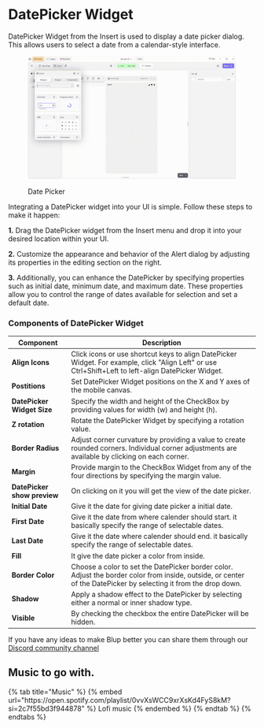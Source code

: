 # DatePicker Widget

DatePicker Widget from the Insert is used to display a date picker dialog. This allows users to select a date from a calendar-style interface. 

<figure><img src="../../../.gitbook/assets/alert-dialog.gif" alt="Date Picker"><figcaption><p>Date Picker</p></figcaption></figure>

Integrating a DatePicker widget into your UI is simple. Follow these steps to make it happen:

**1.** Drag the DatePicker widget from the Insert menu and drop it into your desired location within your UI.

**2.** Customize the appearance and behavior of the Alert dialog by adjusting its properties in the editing section on the right.

**3.** Additionally, you can enhance the DatePicker by specifying properties such as initial date, minimum date, and maximum date. These properties allow you to control the range of dates available for selection and set a default date.

### Components of DatePicker Widget

<table>
  <thead>
    <tr>
      <th>Component</th>
      <th>Description</th>
    </tr>
  </thead>
  <tbody>
    <tr>
      <td><strong>Align Icons</strong></td>
      <td>Click icons or use shortcut keys to align DatePicker Widget. For example, click "Align Left" or use Ctrl+Shift+Left to left-align DatePicker Widget.</td>
    </tr>
    <tr>
      <td><strong>Postitions</strong></td>
      <td>Set DatePicker Widget positions on the X and Y axes of the mobile canvas.</td>
    </tr> 
    <tr>
      <td><strong>DatePicker Widget Size</strong></td>
      <td>Specify the width and height of the CheckBox by providing values for width (w) and height (h).</td>
    </tr> 
    <tr>
      <td><strong>Z rotation</strong></td>
      <td>Rotate the DatePicker Widget by specifying a rotation value.</td>
    </tr>
     <tr>
      <td><strong>Border Radius</strong></td>
      <td>Adjust corner curvature by providing a value to create rounded corners. Individual corner adjustments are available by clicking on each corner.</td>
    </tr>
    <tr>
      <td><strong>Margin</strong></td>
      <td>Provide margin to the CheckBox Widget from any of the four directions by specifying the margin value.</td>
    </tr>
    <tr>
      <td><strong>DatePicker show preview</strong></td>
      <td>On clicking on it you will get the view of the date picker.</td>
    </tr><tr>
      <td><strong>Initial Date</strong></td>
      <td>Give it the date for giving date picker a initial date.</td>
    </tr>
   <tr>
      <td><strong>First Date</strong></td>
      <td>Give it the date from where calender should start. it basically specify the range of selectable dates.</td>
    </tr>
    <tr>
      <td><strong>Last Date</strong></td>
      <td>Give it the date where calender should end. it basically specify the range of selectable dates.</td>
    </tr><tr>
      <td><strong>Fill</strong></td>
      <td>It give the date picker a color from inside.</td>
    </tr>
   <tr>
      <td><strong>Border Color</strong></td>
      <td>	Choose a color to set the DatePicker border color. Adjust the border color from inside, outside, or center of the DatePicker by selecting it from the drop down.</td>
    </tr>
   <tr>
      <td><strong>Shadow</strong></td>
      <td>Apply a shadow effect to the DatePicker by selecting either a normal or inner shadow type.</td>
    </tr>
    <tr>
      <td><strong>Visible</strong></td>
      <td>By checking the checkbox the entire DatePicker will be hidden.</td>
    </tr>
  </tbody>
</table>


If you have any ideas to make Blup better you can share them through our [Discord community channel ](https://discord.com/channels/940632966093234176/965313562425823303)

## Music to go with.
 
<div class="container">
  {% tab title="Music" %}
  {% embed url="https://open.spotify.com/playlist/0vvXsWCC9xrXsKd4FyS8kM?si=2c7f55bd3f944878" %}
  Lofi music
  {% endembed %}
  {% endtab %}
  {% endtabs %}
</div>